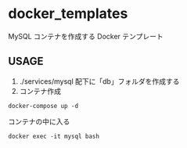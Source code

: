 # docker_templates

MySQL コンテナを作成する Docker テンプレート

## USAGE

1. ./services/mysql 配下に「db」フォルダを作成する
2. コンテナ作成

```
docker-compose up -d
```

コンテナの中に入る

```
docker exec -it mysql bash
```
